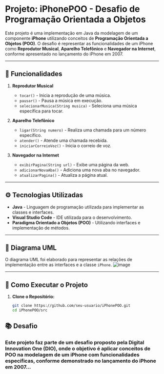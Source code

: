# Projeto: iPhonePOO - Desafio de Programação Orientada a Objetos

Este projeto é uma implementação em Java da modelagem de um componente **iPhone** utilizando conceitos de **Programação Orientada a Objetos (POO)**. O desafio é representar as funcionalidades de um iPhone como **Reprodutor Musical**, **Aparelho Telefônico** e **Navegador na Internet**, conforme apresentado no lançamento do iPhone em 2007.

---

## 🚀 Funcionalidades

1. **Reprodutor Musical**
   - `tocar()` - Inicia a reprodução de uma música.
   - `pausar()` - Pausa a música em execução.
   - `selecionarMusica(String musica)` - Seleciona uma música específica para tocar.

2. **Aparelho Telefônico**
   - `ligar(String numero)` - Realiza uma chamada para um número específico.
   - `atender()` - Atende uma chamada recebida.
   - `iniciarCorreioVoz()` - Inicia o correio de voz.

3. **Navegador na Internet**
   - `exibirPagina(String url)` - Exibe uma página da web.
   - `adicionarNovaAba()` - Adiciona uma nova aba no navegador.
   - `atualizarPagina()` - Atualiza a página atual.


---

## ⚙️ Tecnologias Utilizadas

- **Java** - Linguagem de programação utilizada para implementar as classes e interfaces.
- **Visual Studio Code** - IDE utilizada para o desenvolvimento.
- **Paradigma Orientado a Objetos (POO)** - Utilizando interfaces e implementação de métodos.

---

## 📝 Diagrama UML

O diagrama UML foi elaborado para representar as relações de implementação entre as interfaces e a classe `iPhone`. 
![image](https://github.com/user-attachments/assets/b7a3a95a-e8d8-44cc-98d7-d529e0175a25)

---

## 🔧 Como Executar o Projeto

1. **Clone o Repositório:**
   ```sh
   git clone https://github.com/seu-usuario/iPhonePOO.git
   cd iPhonePOO/src
   ```
## 📚 Desafio
### Este projeto faz parte de um desafio proposto pela Digital Innovation One (DIO), onde o objetivo é aplicar conceitos de POO na modelagem de um iPhone com funcionalidades específicas, conforme demonstrado no lançamento do iPhone em 2007...


